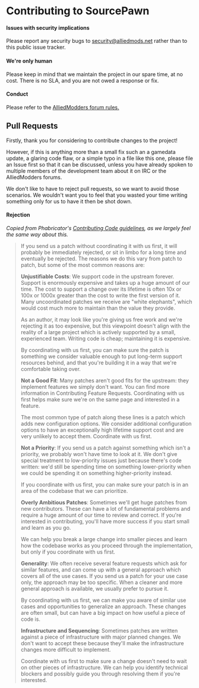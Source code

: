 # Contributing to SourcePawn

#### Issues with security implications
Please report any security bugs to [security@alliedmods.net](mailto:security@alliedmods.net) rather than to this public issue tracker.

#### We're only human
Please keep in mind that we maintain the project in our spare time, at no cost. There is no SLA, and you are not owed a response or fix.

#### Conduct
Please refer to the [AlliedModders forum rules.](https://forums.alliedmods.net/misc.php?do=showrules)

## Pull Requests

Firstly, thank you for considering to contribute changes to the project!

However, if this is anything more than a small fix such an a gamedata update, a glaring code flaw, or a simple typo in a file like this one, please file an Issue first so that it can be discussed, unless you have already spoken to multiple members of the development team about it on IRC or the AlliedModders forums.

We don't like to have to reject pull requests, so we want to avoid those scenarios. We wouldn't want you to feel that you wasted your time writing something only for us to have it then be shot down.

#### Rejection
*Copied from Phabricator's [Contributing Code guidelines](https://secure.phabricator.com/book/phabcontrib/article/contributing_code/#rejecting-patches), as we largely feel the same way about this.*

> If you send us a patch without coordinating it with us first, it will probably be immediately rejected, or sit in limbo for a long time and eventually be rejected. The reasons we do this vary from patch to patch, but some of the most common reasons are:
>
> **Unjustifiable Costs**: We support code in the upstream forever. Support is enormously expensive and takes up a huge amount of our time. The cost to support a change over its lifetime is often 10x or 100x or 1000x greater than the cost to write the first version of it. Many uncoordinated patches we receive are "white elephants", which would cost much more to maintain than the value they provide.
> 
> As an author, it may look like you're giving us free work and we're rejecting it as too expensive, but this viewpoint doesn't align with the reality of a large project which is actively supported by a small, experienced team. Writing code is cheap; maintaining it is expensive.
>
> By coordinating with us first, you can make sure the patch is something we consider valuable enough to put long-term support resources behind, and that you're building it in a way that we're comfortable taking over.
> 
> **Not a Good Fit**: Many patches aren't good fits for the upstream: they implement features we simply don't want. You can find more information in Contributing Feature Requests. Coordinating with us first helps make sure we're on the same page and interested in a feature.
>
> The most common type of patch along these lines is a patch which adds new configuration options. We consider additional configuration options to have an exceptionally high lifetime support cost and are very unlikely to accept them. Coordinate with us first.
> 
> **Not a Priority**: If you send us a patch against something which isn't a priority, we probably won't have time to look at it. We don't give special treatment to low-priority issues just because there's code written: we'd still be spending time on something lower-priority when we could be spending it on something higher-priority instead.
> 
> If you coordinate with us first, you can make sure your patch is in an area of the codebase that we can prioritize.
> 
> **Overly Ambitious Patches**: Sometimes we'll get huge patches from new contributors. These can have a lot of fundamental problems and require a huge amount of our time to review and correct. If you're interested in contributing, you'll have more success if you start small and learn as you go.
> 
> We can help you break a large change into smaller pieces and learn how the codebase works as you proceed through the implementation, but only if you coordinate with us first.
> 
> **Generality**: We often receive several feature requests which ask for similar features, and can come up with a general approach which covers all of the use cases. If you send us a patch for your use case only, the approach may be too specific. When a cleaner and more general approach is available, we usually prefer to pursue it.
> 
> By coordinating with us first, we can make you aware of similar use cases and opportunities to generalize an approach. These changes are often small, but can have a big impact on how useful a piece of code is.
> 
> **Infrastructure and Sequencing**: Sometimes patches are written against a piece of infrastructure with major planned changes. We don't want to accept these because they'll make the infrastructure changes more difficult to implement.
> 
> Coordinate with us first to make sure a change doesn't need to wait on other pieces of infrastructure. We can help you identify technical blockers and possibly guide you through resolving them if you're interested.
